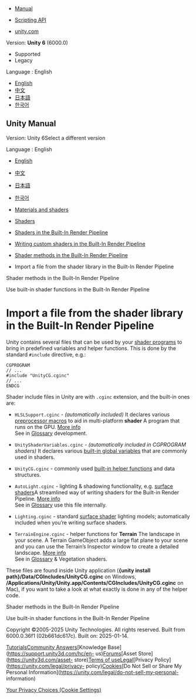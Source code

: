 [](https://docs.unity3d.com)

  * [Manual](../Manual/index.html)
  * [Scripting API](../ScriptReference/index.html)

  * [unity.com](https://unity.com/)

Version: **Unity 6** (6000.0)

  * Supported
  * Legacy

Language : English

  * [English](/Manual/SL-BuiltinIncludes.html)
  * [中文](/cn/current/Manual/SL-BuiltinIncludes.html)
  * [日本語](/ja/current/Manual/SL-BuiltinIncludes.html)
  * [한국어](/kr/current/Manual/SL-BuiltinIncludes.html)

[](https://docs.unity3d.com)

## Unity Manual

Version: Unity 6Select a different version

Language : English

  * [English](/Manual/SL-BuiltinIncludes.html)
  * [中文](/cn/current/Manual/SL-BuiltinIncludes.html)
  * [日本語](/ja/current/Manual/SL-BuiltinIncludes.html)
  * [한국어](/kr/current/Manual/SL-BuiltinIncludes.html)

  * [Materials and shaders](materials-and-shaders.html)
  * [Shaders](Shaders.html)
  * [Shaders in the Built-In Render Pipeline](shader-built-in-birp-landing.html)
  * [Writing custom shaders in the Built-In Render Pipeline](writing-shaders-birp.html)
  * [Shader methods in the Built-In Render Pipeline](use-built-in-shader-methods-birp.html)
  * Import a file from the shader library in the Built-In Render Pipeline

[](use-built-in-shader-methods-birp.html)

Shader methods in the Built-In Render Pipeline

[](SL-BuiltinFunctions.html)

Use built-in shader functions in the Built-In Render Pipeline

# Import a file from the shader library in the Built-In Render Pipeline

Unity contains several files that can be used by your [shader
programs](writing-shader-writing-shader-programs-hlsl.html) to bring in
predefined variables and helper functions. This is done by the standard
`#include` directive, e.g.:

    
    
    CGPROGRAM
    // ...
    #include "UnityCG.cginc"
    // ...
    ENDCG
    

Shader include files in Unity are with `.cginc` extension, and the built-in
ones are:

  * `HLSLSupport.cginc` \- _(automatically included)_ It declares various [preprocessor macros](shader-branching-built-in-macros.html) to aid in multi-platform **shader** A program that runs on the GPU. [More info](Shaders.html)  
See in [Glossary](Glossary.html#Shader) development.

  * `UnityShaderVariables.cginc` \- _(automatically included in CGPROGRAM shaders)_ It declares various [built-in global variables](SL-UnityShaderVariables.html) that are commonly used in shaders.
  * `UnityCG.cginc` \- commonly used [built-in helper functions](SL-BuiltinFunctions.html) and data structures.
  * `AutoLight.cginc` \- lighting & shadowing functionality, e.g. [surface shaders](SL-SurfaceShaders.html)A streamlined way of writing shaders for the Built-in Render Pipeline. [More info](SL-SurfaceShaders.html)  
See in [Glossary](Glossary.html#SurfaceShader) use this file internally.

  * `Lighting.cginc` \- standard [surface shader](SL-SurfaceShaders.html) lighting models; automatically included when you’re writing surface shaders.
  * `TerrainEngine.cginc` \- helper functions for **Terrain** The landscape in your scene. A Terrain GameObject adds a large flat plane to your scene and you can use the Terrain’s Inspector window to create a detailed landscape. [More info](terrain-UsingTerrains.html)  
See in [Glossary](Glossary.html#Terrain) & Vegetation shaders.

These files are found inside Unity application (**{unity install
path}/Data/CGIncludes/UnityCG.cginc** on Windows,
**/Applications/Unity/Unity.app/Contents/CGIncludes/UnityCG.cginc** on Mac),
if you want to take a look at what exactly is done in any of the helper code.

[](use-built-in-shader-methods-birp.html)

Shader methods in the Built-In Render Pipeline

[](SL-BuiltinFunctions.html)

Use built-in shader functions in the Built-In Render Pipeline

Copyright ©2005-2025 Unity Technologies. All rights reserved. Built from
6000.0.36f1 (02b661dc617c). Built on: 2025-01-14.

[Tutorials](https://learn.unity.com/)[Community
Answers](https://answers.unity3d.com)[Knowledge
Base](https://support.unity3d.com/hc/en-
us)[Forums](https://forum.unity3d.com)[Asset Store](https://unity3d.com/asset-
store)[Terms of
use](https://docs.unity3d.com/Manual/TermsOfUse.html)[Legal](https://unity.com/legal)[Privacy
Policy](https://unity.com/legal/privacy-
policy)[Cookies](https://unity.com/legal/cookie-policy)[Do Not Sell or Share
My Personal Information](https://unity.com/legal/do-not-sell-my-personal-
information)

[Your Privacy Choices (Cookie Settings)](javascript:void\(0\);)

